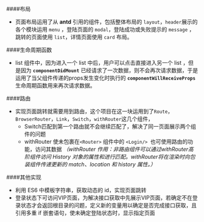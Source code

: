 ####布局
- 页面布局运用了从 **antd** 引用的组件，包括整体布局的 `layout`，`header`展示的各个模块运用 `menu` ，登陆页面的 `modal`，登陆成功或失败提示的 `message` ，跳转的页面使用 `list`，详情页面使用 `card` 布局。

####生命周期函数
- list 组件中，因为进入一个 list 中后，用户可以点击直接进入另一个 list ，但是因为 **`componentDidMount`** 已经请求了一次数据，则不会再次请求数据，于是运用了当父组件传递的props发生变化时执行的 **`componentWillReceiveProps`** 生命周期函数用来再次请求数据。

####路由
- 实现页面跳转就需要用到路由，这个项目在这一块运用到了`Route`，`BrowserRouter`，`Link`，`Switch`，`withRouter`这几个组件，
  - Switch匹配到第一个路由就不会继续匹配了，解决了同一页面展示两个组件的问题
  - withRouter 使未包裹在`<Router>` 组件中的 `<Login/> `也可使用路由的功能，访问其数据
  *（withRouter 作用：非路由组件可以通过withRouter高阶组件访问 History 对象的属性和进行匹配。withRouter将在渲染时向包装组件传递更新的 match、location 和 history 属性。）*
  
####其他实现
- 利用 ES6 中模板字符串，获取动态的 id，实现页面跳转
- 登录状态下可访问VIP页面，为解决接口获取中先展示VIP页面，若确定不在登录状态才会返回根目录的问题，定义新的变量用以确定是否完成接口获取，且引用多重 if 嵌套语句，使未确定登陆状态时，显示指定页面